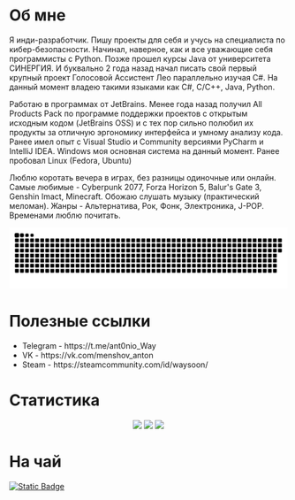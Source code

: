 <h1>Об мне</h1>

<p>
  Я инди-разработчик. Пишу проекты для себя и учусь на специалиста по кибер-безопасности. Начинал, наверное, как и все уважающие себя программисты с Python. Позже 
  прошел курсы Java от университета СИНЕРГИЯ. И буквально 2 года назад начал писать свой первый крупный проект Голосовой Ассистент Лео параллельно изучая C#. На данный момент 
  владею такими языками как C#, C/C++, Java, Python. 
</p>
<p>
  Работаю в программах от JetBrains. Менее года назад получил All Products Pack по программе поддержки проектов с открытым исходным кодом (JetBrains OSS) и с тех пор 
  сильно полюбил их продукты за отличную эргономику интерфейса и умному анализу кода. Ранее имел опыт с Visual Studio и Community версиями PyCharm и IntelliJ IDEA. 
  Windows моя основная система на данный момент. Ранее пробовал Linux (Fedora, Ubuntu)
</p>
<p>
  Люблю коротать вечера в играх, без разницы одиночные или онлайн. Самые любимые - Cyberpunk 2077, Forza Horizon 5, Balur's Gate 3, Genshin Imact, Minecraft. Обожаю слушать музыку 
  (практический меломан). Жанры - Альтернатива, Рок, Фонк, Электроника, J-POP. Временами люблю почитать.
</p>

<p align="center">
 <img width="600" src="assets/github-snake.svg" alt="snake"/>
</p>


<p>
  <h1>Полезные ссылки</h1>
  <ul>
    <li>Telegram - https://t.me/ant0nio_Way</li>
    <li>VK - https://vk.com/menshov_anton</li>
    <li>Steam - https://steamcommunity.com/id/waysoon/</li>
</ul> 
</p>

<h1>Статистика</h1>
<div align="center">
    <img src="http://github-profile-summary-cards.vercel.app/api/cards/profile-details?username=MenshovAnton&theme=github_dark"/>
    <img src="http://github-profile-summary-cards.vercel.app/api/cards/stats?username=MenshovAnton&theme=github_dark"/>
    <img src="http://github-profile-summary-cards.vercel.app/api/cards/most-commit-language?username=MenshovAnton&theme=github_dark&exclude=markdown"/>
</div>

<h1>На чай</h1>
<a href="https://www.donationalerts.com/r/waysoon"><img alt="Static Badge" src="https://img.shields.io/badge/DonationAlerts-Waysoon-red?style=for-the-badge"></a>
